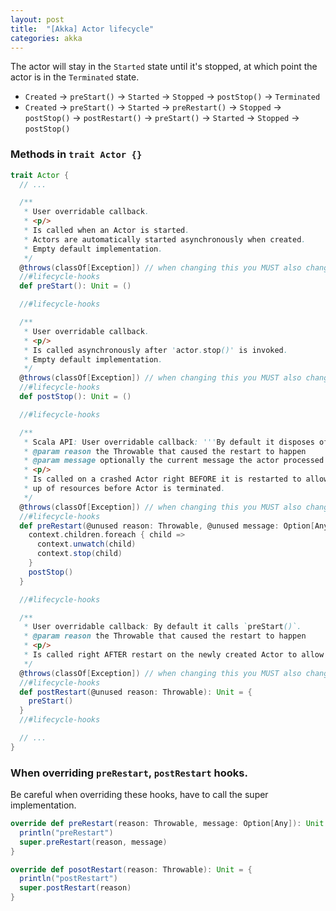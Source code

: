 ```yaml
---
layout: post
title:  "[Akka] Actor lifecycle"
categories: akka
---
```

The actor will stay in the `Started` state until it's stopped, at which point the actor is in the `Terminated` state.

- `Created` → `preStart()` → `Started` → `Stopped` → `postStop()` → `Terminated`
- `Created` → `preStart()` → `Started` → `preRestart()` → `Stopped` → `postStop()` → `postRestart()` → `preStart()` → `Started` → `Stopped` → `postStop()`

### Methods in `trait Actor {}`
```scala
trait Actor {
  // ...

  /**
   * User overridable callback.
   * <p/>
   * Is called when an Actor is started.
   * Actors are automatically started asynchronously when created.
   * Empty default implementation.
   */
  @throws(classOf[Exception]) // when changing this you MUST also change ActorDocTest
  //#lifecycle-hooks
  def preStart(): Unit = ()

  //#lifecycle-hooks

  /**
   * User overridable callback.
   * <p/>
   * Is called asynchronously after 'actor.stop()' is invoked.
   * Empty default implementation.
   */
  @throws(classOf[Exception]) // when changing this you MUST also change ActorDocTest
  //#lifecycle-hooks
  def postStop(): Unit = ()

  //#lifecycle-hooks

  /**
   * Scala API: User overridable callback: '''By default it disposes of all children and then calls `postStop()`.'''
   * @param reason the Throwable that caused the restart to happen
   * @param message optionally the current message the actor processed when failing, if applicable
   * <p/>
   * Is called on a crashed Actor right BEFORE it is restarted to allow clean
   * up of resources before Actor is terminated.
   */
  @throws(classOf[Exception]) // when changing this you MUST also change ActorDocTest
  //#lifecycle-hooks
  def preRestart(@unused reason: Throwable, @unused message: Option[Any]): Unit = {
    context.children.foreach { child =>
      context.unwatch(child)
      context.stop(child)
    }
    postStop()
  }

  //#lifecycle-hooks

  /**
   * User overridable callback: By default it calls `preStart()`.
   * @param reason the Throwable that caused the restart to happen
   * <p/>
   * Is called right AFTER restart on the newly created Actor to allow reinitialization after an Actor crash.
   */
  @throws(classOf[Exception]) // when changing this you MUST also change ActorDocTest
  //#lifecycle-hooks
  def postRestart(@unused reason: Throwable): Unit = {
    preStart()
  }
  //#lifecycle-hooks

  // ...
}
```

### When overriding `preRestart`, `postRestart`  hooks.

Be careful when overriding these hooks, have to call the super implementation.

```scala
override def preRestart(reason: Throwable, message: Option[Any]): Unit = {
  println("preRestart")
  super.preRestart(reason, message)
}

override def posotRestart(reason: Throwable): Unit = {
  println("postRestart")
  super.postRestart(reason)
}
```
